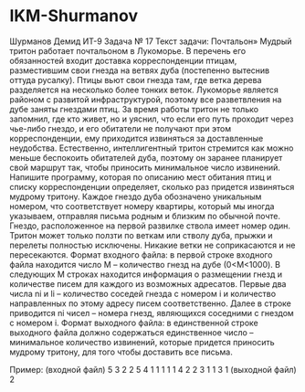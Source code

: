 # IKM-Shurmanov
Шурманов Демид ИТ-9
Задача № 17
Текст задачи:
Почтальон» Мудрый тритон работает почтальоном в Лукоморье. В перечень его
обязанностей входит доставка корреспонденции птицам, разместившим свои гнезда на
ветвях дуба (постепенно вытеснив оттуда русалку). Птицы вьют свои гнезда там, где ветка
дерева разделяется на несколько более тонких веток. Лукоморье является районом с
развитой инфраструктурой, поэтому все разветвления на дубе заняты гнездами птиц. За
время работы тритон не только запомнил, где кто живет, но и уяснил, что если его путь
проходит через чье-либо гнездо, и его обитатели не получают при этом корреспонденции,
ему приходится извиняться за доставленные неудобства. Естественно, интеллигентный
тритон стремится как можно меньше беспокоить обитателей дуба, поэтому он заранее
планирует свой маршрут так, чтобы приносить минимальное число извинений.
Напишите программу, которая по описанию мест обитания птиц и списку
корреспонденции определяет, сколько раз придется извиняться мудрому тритону. Каждое
гнездо дуба обозначено уникальным номером, что соответствует номеру квартиры,
который мы иногда указываем, отправляя письма родным и близким по обычной почте.
Гнездо, расположенное на первой развилке ствола имеет номер один. Тритон может
только ползти по веткам или стволу дуба, прыжки и перелеты полностью исключены.
Никакие ветки не соприкасаются и не пересекаются.
Формат входного файла: в первой строке входного файла находится число M –
количество гнезд на дубе (0<M<1000). В следующих M строках находится информация о
размещении гнезд и количестве писем для каждого из возможных адресатов. Первые два
числа ni и li – количество соседей гнезда с номером i и количество направленных по этому
адресу писем соответственно. Далее в строке приводится ni чисел – номера гнезд,
являющихся соседними с гнездом c номером i.
Формат выходного файла: в единственной строке выходного файла должно
содержаться единственное число – минимальное количество извинений, которые придется
приносить мудрому тритону, для того чтобы доставить все письма.


Пример:
(входной файл)
5
3 2 2 5 4
1 1 1
1 1 4
2 2 3 1
1 3 1
(выходной файл)
2
